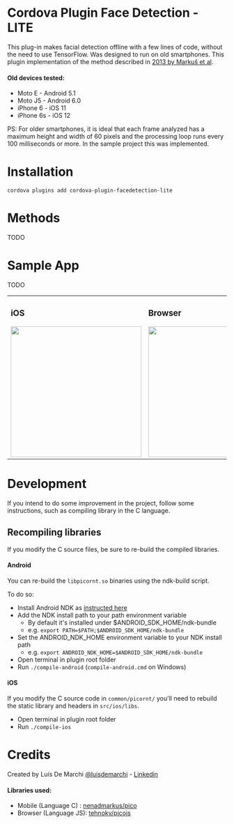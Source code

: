 # Cordova Plugin Face Detection - LITE

This plug-in makes facial detection offline with a few lines of code, without the need to use TensorFlow. Was designed to run on old smartphones.
This plugin implementation of the method described in [2013 by Markuš et al](http://arxiv.org/abs/1305.4537).

#### Old devices tested:
- Moto E - Android 5.1
- Moto J5 - Android 6.0
- iPhone 6 - iOS 11
- iPhone 6s - iOS 12

PS: For older smartphones, it is ideal that each frame analyzed has a maximum height and width of 60 pixels and the processing loop runs every 100 milliseconds or more. In the sample project this was implemented.

# Installation
```
cordova plugins add cordova-plugin-facedetection-lite
```

# Methods
TODO

# Sample App
TODO

<table>
<tr>
<td>
<h3>iOS</h3>
<img src="https://github.com/luisdemarchi/example-cordova-facedetection/raw/7bb36c3463826f0237705dac6a4c71f2a50f1fd6/images/demo-ios.gif"  height="300">
</td>
<td>
<h3>Browser</h3>
<img src="https://github.com/luisdemarchi/example-cordova-facedetection/raw/7bb36c3463826f0237705dac6a4c71f2a50f1fd6/images/demo-browser.gif" height="300">
</td>
</tr>
</table>

# Development
If you intend to do some improvement in the project, follow some instructions, such as compiling library in the C language.

## Recompiling libraries
If you modify the C source files, be sure to re-build the compiled libraries.

#### Android

You can re-build the `libpicornt.so` binaries using the ndk-build script.

To do so:

- Install Android NDK as [instructed here](https://developer.android.com/ndk/guides/index.html)
- Add the NDK install path to your path environment variable
    - By default it's installed under $ANDROID_SDK_HOME/ndk-bundle
    - e.g. `export PATH=$PATH;$ANDROID_SDK_HOME/ndk-bundle`
- Set the ANDROID_NDK_HOME environment variable to your NDK install path
    - e.g. `export ANDROID_NDK_HOME=$ANDROID_SDK_HOME/ndk-bundle`
- Open terminal in plugin root folder
- Run `./compile-android` (`compile-android.cmd` on Windows)
    
#### iOS
If you modify the C source code in `common/picornt/` you'll need to rebuild the static library and headers in `src/ios/libs`.

- Open terminal in plugin root folder
- Run `./compile-ios`


# Credits
Created by Luís De Marchi [@luisdemarchi](https://github.com/luisdemarchi) - [Linkedin](https://www.linkedin.com/in/luis5/)

#### Libraries used:
  - Mobile (Language C) : [nenadmarkus/pico](https://github.com/nenadmarkus/pico)
  - Browser (Language JS): [tehnokv/picojs](https://github.com/tehnokv/picojs)